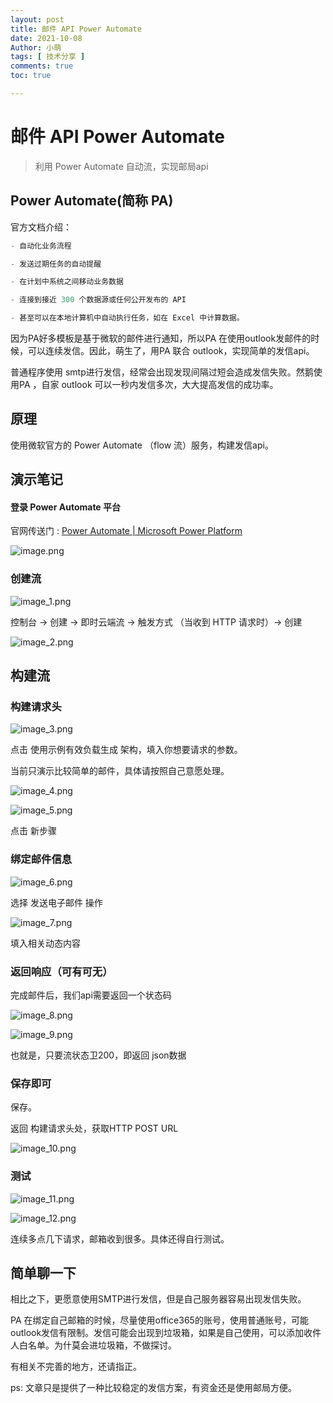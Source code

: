 ```yaml
---
layout: post
title: 邮件 API Power Automate
date: 2021-10-08
Author: 小萌 
tags: [ 技术分享 ]
comments: true
toc: true

---
```


# 邮件 API Power Automate


> 利用 Power Automate 自动流，实现邮局api


## Power Automate(简称 PA)

官方文档介绍：

```JavaScript
- 自动化业务流程

- 发送过期任务的自动提醒

- 在计划中系统之间移动业务数据

- 连接到接近 300 个数据源或任何公开发布的 API

- 甚至可以在本地计算机中自动执行任务，如在 Excel 中计算数据。
```


因为PA好多模板是基于微软的邮件进行通知，所以PA 在使用outlook发邮件的时候，可以连续发信。因此，萌生了，用PA 联合 outlook，实现简单的发信api。

普通程序使用 smtp进行发信，经常会出现发现间隔过短会造成发信失败。然鹅使用PA ，自家 outlook 可以一秒内发信多次，大大提高发信的成功率。

## 原理

使用微软官方的 Power Automate （flow 流）服务，构建发信api。

## 演示笔记

#### 登录 Power Automate 平台

官网传送门 : [Power Automate | Microsoft Power Platform](https://flow.microsoft.com/zh-cn/)

![image.png](https://i.loli.net/2021/10/08/dyZYOmGszWRhHIg.png)

### 创建流

![image_1.png](https://i.loli.net/2021/10/08/K6zt2finMedbo9u.png)

控制台 → 创建 → 即时云端流 → 触发方式 （当收到 HTTP 请求时）→ 创建

![image_2.png](https://i.loli.net/2021/10/08/z713wavnUNsWjCJ.png)

## 构建流

### 构建请求头

![image_3.png](https://i.loli.net/2021/10/08/Ok7MxgnXZc8Sb41.png)

点击 使用示例有效负载生成 架构，填入你想要请求的参数。

当前只演示比较简单的邮件，具体请按照自己意愿处理。


![image_4.png](https://i.loli.net/2021/10/08/KNPHRgBTaock9nm.png)

![image_5.png](https://i.loli.net/2021/10/08/vWChdM7aQBKIYJk.png)

点击 新步骤

### 绑定邮件信息

![image_6.png](https://i.loli.net/2021/10/08/E1fKIydQPOZDaVz.png)


选择 发送电子邮件 操作

![image_7.png](https://i.loli.net/2021/10/08/sSg3y9dWalpGBfC.png)


填入相关动态内容

### 返回响应（可有可无）

完成邮件后，我们api需要返回一个状态码

![image_8.png](https://i.loli.net/2021/10/08/CUmIprF1gqyjE5c.png)


![image_9.png](https://i.loli.net/2021/10/08/9lHViFOuGnyaZpE.png)

也就是，只要流状态卫200，即返回 json数据 

### 保存即可

保存。

返回 构建请求头处，获取HTTP POST URL

![image_10.png](https://i.loli.net/2021/10/08/uwE2ItNLC4fsKbP.png)

### 测试

![image_11.png](https://i.loli.net/2021/10/08/mbJhYEPro9TuV8Z.png)

![image_12.png](https://i.loli.net/2021/10/08/i74djfeqlaXHLx8.png)

连续多点几下请求，邮箱收到很多。具体还得自行测试。

## 简单聊一下

相比之下，更愿意使用SMTP进行发信，但是自己服务器容易出现发信失败。

PA 在绑定自己邮箱的时候，尽量使用office365的账号，使用普通账号，可能outlook发信有限制。发信可能会出现到垃圾箱，如果是自己使用，可以添加收件人白名单。为什莫会进垃圾箱，不做探讨。

有相关不完善的地方，还请指正。

ps: 文章只是提供了一种比较稳定的发信方案，有资金还是使用邮局方便。


